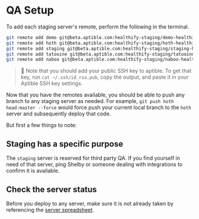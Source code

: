 # QA Setup

To add each staging server's remote, perform the following in the terminal.

```bash
git remote add demo git@beta.aptible.com:healthify-staging/demo-healthify.git
git remote add hoth git@beta.aptible.com:healthify-staging/hoth-healthify.git
git remote add staging git@beta.aptible.com:healthify-staging/staging-healthify.git
git remote add tatooine git@beta.aptible.com:healthify-staging/tatooine-healthify.git
git remote add naboo git@beta.aptible.com:healthify-staging/naboo-healthify.git
```

> 📌 Note that you should add your public SSH key to aptible. To get that key, run `cat ~/.ssh/id_rsa.pub`, copy the output, and paste it in your Aptible SSH key settings.

Now that you have the remotes available, you should be able to push any branch to any staging server as needed. For example, `git push hoth head:master --force` would force push your current local branch to the `hoth` server and subsequently deploy that code.

But first a few things to note:

## Staging has a specific purpose

The `staging` server is reserved for third party QA. If you find yourself in need of that server, ping Shelby or someone dealing with integrations to confirm it is available.

## Check the server status

Before you deploy to any server, make sure it is not already taken by referencing the [server spreadsheet](https://docs.google.com/spreadsheets/d/1qZ5x80cYXHxACJbZ20W5MqH6ETRFDmaLTnsjaqen6O0/edit).
